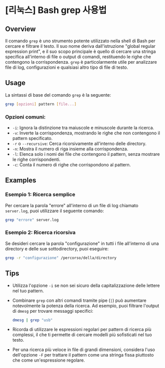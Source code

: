 # [리눅스] Bash grep 사용법

## Overview
Il comando `grep` è uno strumento potente utilizzato nella shell di Bash per cercare e filtrare il testo. Il suo nome deriva dall'istruzione "global regular expression print", e il suo scopo principale è quello di cercare una stringa specifica all'interno di file o output di comandi, restituendo le righe che contengono la corrispondenza. `grep` è particolarmente utile per analizzare file di log, configurazioni e qualsiasi altro tipo di file di testo.

## Usage
La sintassi di base del comando `grep` è la seguente:

```bash
grep [opzioni] pattern [file...]
```

### Opzioni comuni:
- `-i`: Ignora la distinzione tra maiuscole e minuscole durante la ricerca.
- `-v`: Inverte la corrispondenza, mostrando le righe che non contengono il pattern specificato.
- `-r` o `--recursive`: Cerca ricorsivamente all'interno delle directory.
- `-n`: Mostra il numero di riga insieme alla corrispondenza.
- `-l`: Elenca solo i nomi dei file che contengono il pattern, senza mostrare le righe corrispondenti.
- `-c`: Conta il numero di righe che corrispondono al pattern.

## Examples
### Esempio 1: Ricerca semplice
Per cercare la parola "errore" all'interno di un file di log chiamato `server.log`, puoi utilizzare il seguente comando:

```bash
grep "errore" server.log
```

### Esempio 2: Ricerca ricorsiva
Se desideri cercare la parola "configurazione" in tutti i file all'interno di una directory e delle sue sottodirectory, puoi eseguire:

```bash
grep -r "configurazione" /percorso/della/directory
```

## Tips
- Utilizza l'opzione `-i` se non sei sicuro della capitalizzazione delle lettere nel tuo pattern.
- Combinare `grep` con altri comandi tramite pipe (`|`) può aumentare notevolmente la potenza della ricerca. Ad esempio, puoi filtrare l'output di `dmesg` per trovare messaggi specifici:
  
  ```bash
  dmesg | grep "usb"
  ```

- Ricorda di utilizzare le espressioni regolari per pattern di ricerca più complessi, il che ti permette di cercare modelli più sofisticati nel tuo testo.
- Per una ricerca più veloce in file di grandi dimensioni, considera l'uso dell'opzione `-F` per trattare il pattern come una stringa fissa piuttosto che come un'espressione regolare.